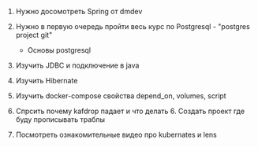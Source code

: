 1. Нужно досомотреть Spring от dmdev
2. Нужно в первую очередь пройти весь курс по Postgresql - "postgres project git"
   - Основы postgresql
2. Изучить JDBC и подключение в java 
3. Изучить Hibernate

4. Изучить docker-compose свойства depend_on, volumes, script

5. Cпрсить почему kafdrop падает и что делать
   6. Создать проект где буду прописывать траблы
6. Посмотреть ознакомительные видео про kubernates и lens